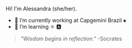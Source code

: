 Hi! I'm Alessandra (she/her).

- 🔭 I’m currently working at Capgemini Brazil ♠️
- 🌱 I’m learning ⚛️ 🅰️ 

> _"Wisdom begins in reflection."_ -Socrates
